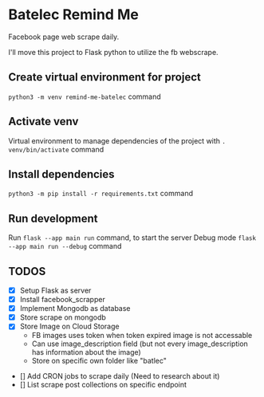 # Batelec Remind Me

Facebook page web scrape daily.

I'll move this project to Flask python to utilize the fb webscrape.

## Create virtual environment for project

`python3 -m venv remind-me-batelec` command

## Activate venv

Virtual environment to manage dependencies of the project with `. venv/bin/activate` command

## Install dependencies

`python3 -m pip install -r requirements.txt` command

## Run development

Run `flask --app main run` command, to start the server
Debug mode `flask --app main run --debug` command

## TODOS
- [X] Setup Flask as server
- [X] Install facebook_scrapper
- [X] Implement Mongodb as database
- [X] Store scrape on mongodb
- [X] Store Image on Cloud Storage
    - FB images uses token when token expired image is not accessable
    - Can use image_description field (but not every image_description has information about the image)
    - Store on specific own folder like "batlec"
- [] Add CRON jobs to scrape daily (Need to research about it)
- [] List scrape post collections on specific endpoint
